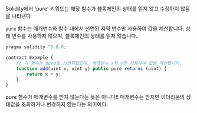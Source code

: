 Solidity에서 'pure' 키워드는 해당 함수가 블록체인의 상태를 읽지 않고 수정하지 않음을 나타낸다

`pure` 함수는 매개변수와 함수 내에서 선언된 지역 변수만 사용하여 값을 계산합니다. 상태 변수를 사용하지 않으며, 블록체인의 상태를 읽지 않습니다.

```js
pragma solidity ^0.8.0;

contract Example {
    // 이 함수는 pure로 선언되었으며, 매개변수 x와 y만 사용하여 값을 계산합니다.
    function add(uint x, uint y) public pure returns (uint) {
        return x + y;
    }
}

```

 pure 함수가 매개변수를 받지 않는다는 뜻은 아니다!!
 매개변수는 받지만 이더리움의 상태값을 조회하거나 변경하지 않는다는 의미이다.